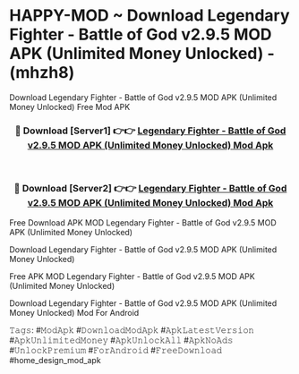 # HAPPY-MOD ~ Download Legendary Fighter - Battle of God v2.9.5 MOD APK (Unlimited Money Unlocked) - (mhzh8)
Download Legendary Fighter - Battle of God v2.9.5 MOD APK (Unlimited Money Unlocked) Free Mod APK

<div align="center">
<h3>🔴 Download [Server1] 👉👉 <a href="https://apk-comot.site?title=Legendary_Fighter_-_Battle_of_God_v2.9.5_MOD_APK_(Unlimited_Money_Unlocked)">Legendary Fighter - Battle of God v2.9.5 MOD APK (Unlimited Money Unlocked) Mod Apk</a></h3><br>

<h3>🔴 Download [Server2] 👉👉 <a href="https://apk-comot.site?title=Legendary_Fighter_-_Battle_of_God_v2.9.5_MOD_APK_(Unlimited_Money_Unlocked)">Legendary Fighter - Battle of God v2.9.5 MOD APK (Unlimited Money Unlocked) Mod Apk</a></h3>
</div>


Free Download APK MOD Legendary Fighter - Battle of God v2.9.5 MOD APK (Unlimited Money Unlocked)

Download Legendary Fighter - Battle of God v2.9.5 MOD APK (Unlimited Money Unlocked) 

Free APK MOD Legendary Fighter - Battle of God v2.9.5 MOD APK (Unlimited Money Unlocked) 

Download Legendary Fighter - Battle of God v2.9.5 MOD APK (Unlimited Money Unlocked) Mod For Android

𝚃𝚊𝚐𝚜: #𝙼𝚘𝚍𝙰𝚙𝚔 #𝙳𝚘𝚠𝚗𝚕𝚘𝚊𝚍𝙼𝚘𝚍𝙰𝚙𝚔 #𝙰𝚙𝚔𝙻𝚊𝚝𝚎𝚜𝚝𝚅𝚎𝚛𝚜𝚒𝚘𝚗 #𝙰𝚙𝚔𝚄𝚗𝚕𝚒𝚖𝚒𝚝𝚎𝚍𝙼𝚘𝚗𝚎𝚢 #𝙰𝚙𝚔𝚄𝚗𝚕𝚘𝚌𝚔𝙰𝚕𝚕 #𝙰𝚙𝚔𝙽𝚘𝙰𝚍𝚜 #𝚄𝚗𝚕𝚘𝚌𝚔𝙿𝚛𝚎𝚖𝚒𝚞𝚖 #𝙵𝚘𝚛𝙰𝚗𝚍𝚛𝚘𝚒𝚍 #𝙵𝚛𝚎𝚎𝙳𝚘𝚠𝚗𝚕𝚘𝚊𝚍 #home_design_mod_apk